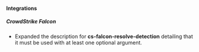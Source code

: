 
#### Integrations
##### CrowdStrike Falcon
- Expanded the description for **cs-falcon-resolve-detection** detailing that it must be used with at least one optional argument.
